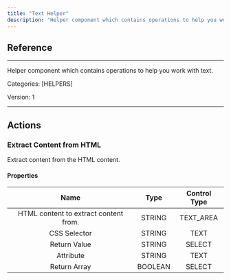 ```yaml
---
title: "Text Helper"
description: "Helper component which contains operations to help you work with text."
---
```

## Reference
<hr />

Helper component which contains operations to help you work with text.

Categories: [HELPERS]

Version: 1

<hr />






## Actions


### Extract Content from HTML
Extract content from the HTML content.

#### Properties

|      Name      |     Type     |     Control Type     |
|:--------------:|:------------:|:--------------------:|
| HTML content to extract content from. | STRING | TEXT_AREA  |
| CSS Selector | STRING | TEXT  |
| Return Value | STRING | SELECT  |
| Attribute | STRING | TEXT  |
| Return Array | BOOLEAN | SELECT  |




